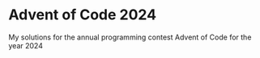 # Advent of Code 2024
My solutions for the annual programming contest Advent of Code for the year 2024
